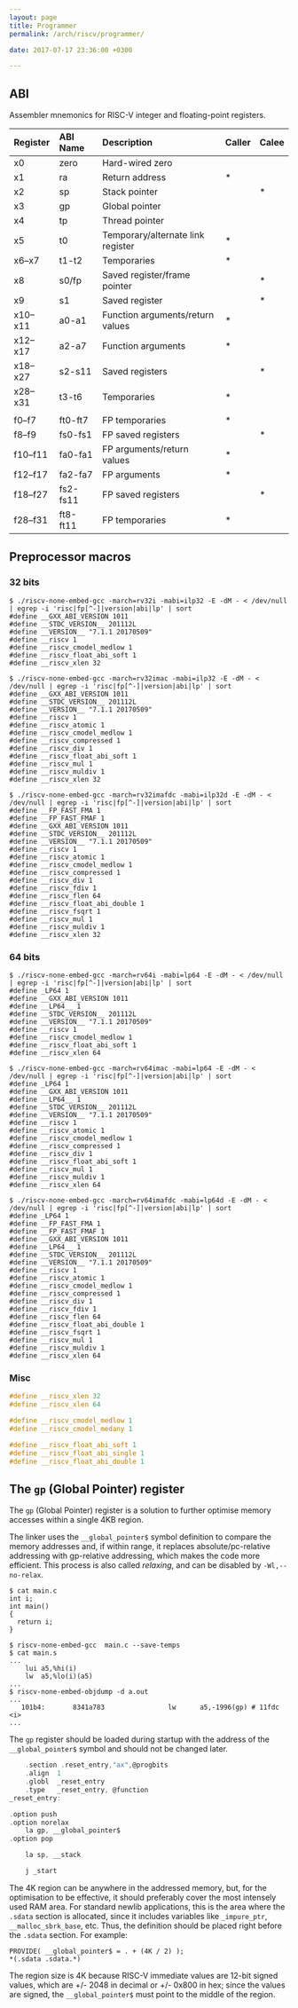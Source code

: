 ```yaml
---
layout: page
title: Programmer
permalink: /arch/riscv/programmer/

date: 2017-07-17 23:36:00 +0300

---
```


## ABI

Assembler mnemonics for RISC-V integer and floating-point registers.

| Register | ABI Name | Description | Caller | Calee |
|:---------|:---------|:------------|--------|-------|
| x0 | zero | Hard-wired zero |  |  |
| x1 | ra | Return address | * |  |
| x2 | sp | Stack pointer |  | * |
| x3 | gp | Global pointer |  |  |
| x4 | tp | Thread pointer |  |  |
| x5  | t0 | Temporary/alternate link register | * |  |
| x6–x7 | t1-t2 | Temporaries | * |  |
| x8 | s0/fp | Saved register/frame pointer |  | * |
| x9 | s1 | Saved register |  | * |
| x10–x11 | a0-a1 | Function arguments/return values | * |  |
| x12–x17 | a2-a7 | Function arguments | * |  |
| x18–x27 | s2-s11 | Saved registers |  | * |
| x28–x31 | t3-t6 | Temporaries | * |  |
|||||
| f0–f7 | ft0-ft7 | FP temporaries | * |  |
| f8–f9 | fs0-fs1 | FP saved registers |  | * |
| f10–f11 | fa0-fa1 | FP arguments/return values | * |  |
| f12–f17 | fa2-fa7 | FP arguments | * |  |
| f18–f27 | fs2-fs11 | FP saved registers |  | * |
| f28–f31 | ft8-ft11 | FP temporaries | * |  |


## Preprocessor macros

### 32 bits

```console
$ ./riscv-none-embed-gcc -march=rv32i -mabi=ilp32 -E -dM - < /dev/null | egrep -i 'risc|fp[^-]|version|abi|lp' | sort
#define __GXX_ABI_VERSION 1011
#define __STDC_VERSION__ 201112L
#define __VERSION__ "7.1.1 20170509"
#define __riscv 1
#define __riscv_cmodel_medlow 1
#define __riscv_float_abi_soft 1
#define __riscv_xlen 32

$ ./riscv-none-embed-gcc -march=rv32imac -mabi=ilp32 -E -dM - < /dev/null | egrep -i 'risc|fp[^-]|version|abi|lp' | sort
#define __GXX_ABI_VERSION 1011
#define __STDC_VERSION__ 201112L
#define __VERSION__ "7.1.1 20170509"
#define __riscv 1
#define __riscv_atomic 1
#define __riscv_cmodel_medlow 1
#define __riscv_compressed 1
#define __riscv_div 1
#define __riscv_float_abi_soft 1
#define __riscv_mul 1
#define __riscv_muldiv 1
#define __riscv_xlen 32

$ ./riscv-none-embed-gcc -march=rv32imafdc -mabi=ilp32d -E -dM - < /dev/null | egrep -i 'risc|fp[^-]|version|abi|lp' | sort
#define __FP_FAST_FMA 1
#define __FP_FAST_FMAF 1
#define __GXX_ABI_VERSION 1011
#define __STDC_VERSION__ 201112L
#define __VERSION__ "7.1.1 20170509"
#define __riscv 1
#define __riscv_atomic 1
#define __riscv_cmodel_medlow 1
#define __riscv_compressed 1
#define __riscv_div 1
#define __riscv_fdiv 1
#define __riscv_flen 64
#define __riscv_float_abi_double 1
#define __riscv_fsqrt 1
#define __riscv_mul 1
#define __riscv_muldiv 1
#define __riscv_xlen 32
```

### 64 bits

```console
$ ./riscv-none-embed-gcc -march=rv64i -mabi=lp64 -E -dM - < /dev/null | egrep -i 'risc|fp[^-]|version|abi|lp' | sort
#define _LP64 1
#define __GXX_ABI_VERSION 1011
#define __LP64__ 1
#define __STDC_VERSION__ 201112L
#define __VERSION__ "7.1.1 20170509"
#define __riscv 1
#define __riscv_cmodel_medlow 1
#define __riscv_float_abi_soft 1
#define __riscv_xlen 64

$ ./riscv-none-embed-gcc -march=rv64imac -mabi=lp64 -E -dM - < /dev/null | egrep -i 'risc|fp[^-]|version|abi|lp' | sort
#define _LP64 1
#define __GXX_ABI_VERSION 1011
#define __LP64__ 1
#define __STDC_VERSION__ 201112L
#define __VERSION__ "7.1.1 20170509"
#define __riscv 1
#define __riscv_atomic 1
#define __riscv_cmodel_medlow 1
#define __riscv_compressed 1
#define __riscv_div 1
#define __riscv_float_abi_soft 1
#define __riscv_mul 1
#define __riscv_muldiv 1
#define __riscv_xlen 64

$ ./riscv-none-embed-gcc -march=rv64imafdc -mabi=lp64d -E -dM - < /dev/null | egrep -i 'risc|fp[^-]|version|abi|lp' | sort
#define _LP64 1
#define __FP_FAST_FMA 1
#define __FP_FAST_FMAF 1
#define __GXX_ABI_VERSION 1011
#define __LP64__ 1
#define __STDC_VERSION__ 201112L
#define __VERSION__ "7.1.1 20170509"
#define __riscv 1
#define __riscv_atomic 1
#define __riscv_cmodel_medlow 1
#define __riscv_compressed 1
#define __riscv_div 1
#define __riscv_fdiv 1
#define __riscv_flen 64
#define __riscv_float_abi_double 1
#define __riscv_fsqrt 1
#define __riscv_mul 1
#define __riscv_muldiv 1
#define __riscv_xlen 64
```

### Misc

```c
#define __riscv_xlen 32
#define __riscv_xlen 64
```

```c
#define __riscv_cmodel_medlow 1
#define __riscv_cmodel_medany 1
```

```c
#define __riscv_float_abi_soft 1
#define __riscv_float_abi_single 1
#define __riscv_float_abi_double 1
```

## The `gp` (Global Pointer) register

The `gp` (Global Pointer) register is a solution to further optimise memory accesses within a single 4KB region. 

The linker uses the `__global_pointer$` symbol definition to compare the memory addresses and, if within range, it replaces absolute/pc-relative addressing with gp-relative addressing, which makes the code more efficient. This process is also called _relaxing_, and can be disabled by `-Wl,--no-relax`.

```console
$ cat main.c 
int i;
int main()
{
  return i;
}

$ riscv-none-embed-gcc  main.c --save-temps
$ cat main.s
...
	lui	a5,%hi(i)
	lw	a5,%lo(i)(a5)
...
$ riscv-none-embed-objdump -d a.out
...
   101b4:       8341a783                lw      a5,-1996(gp) # 11fdc <i>
...
```

The `gp` register should be loaded during startup with the address of the `__global_pointer$` symbol and should not be changed later. 

```c
	.section .reset_entry,"ax",@progbits
	.align	1
	.globl	_reset_entry
	.type	_reset_entry, @function
_reset_entry:

.option push
.option norelax
	la gp, __global_pointer$
.option pop

	la sp, __stack

	j _start
```

The 4K region can be anywhere in the addressed memory, but, for the optimisation to be effective, it should preferably cover the most intensely used RAM area. For standard newlib applications, this is the area where the `.sdata` section is allocated, since it includes variables like `_impure_ptr`, `__malloc_sbrk_base`, etc. Thus, the definition should be placed right before the `.sdata` section. For example:

```
PROVIDE( __global_pointer$ = . + (4K / 2) );
*(.sdata .sdata.*)
```

The region size is 4K because RISC-V immediate values are 12-bit signed values, which are +/- 2048 in decimal or +/- 0x800 in hex; since the values are signed, the `__global_pointer$` must point to the middle of the region.
